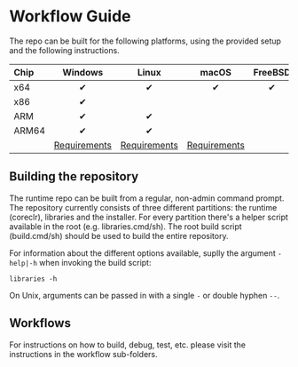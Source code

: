 # Workflow Guide

The repo can be built for the following platforms, using the provided setup and the following instructions.

| Chip  | Windows  | Linux    | macOS    | FreeBSD  |
| :---- | :------: | :------: | :------: | :------: |
| x64   | &#x2714; | &#x2714; | &#x2714; | &#x2714; |
| x86   | &#x2714; |          |          |          |
| ARM   | &#x2714; | &#x2714; |          |          |
| ARM64 | &#x2714; | &#x2714; |          |          |
|       | [Requirements](windows-requirements.md) | [Requirements](linux-requirements.md) | [Requirements](macos-instructions.md) |

## Building the repository

The runtime repo can be built from a regular, non-admin command prompt. The repository currently consists of three different partitions: the runtime (coreclr), libraries and the installer. For every partition there's a helper script available in the root (e.g. libraries.cmd/sh). The root build script (build.cmd/sh) should be used to build the entire repository.

For information about the different options available, suplly the argument `-help|-h` when invoking the build script:
```
libraries -h
```
On Unix, arguments can be passed in with a single `-` or double hyphen `--`.

## Workflows

For instructions on how to build, debug, test, etc. please visit the instructions in the workflow sub-folders.